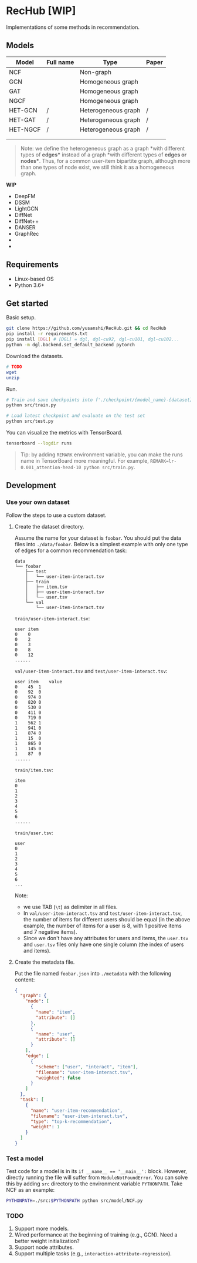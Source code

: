 # RecHub [WIP]

Implementations of some methods in recommendation.

## Models

| Model    | Full name | Type                | Paper |
| -------- | --------- | ------------------- | ----- |
| NCF      |           | Non-graph           |       |
| GCN      |           | Homogeneous graph   |       |
| GAT      |           | Homogeneous graph   |       |
| NGCF     |           | Homogeneous graph   |       |
| HET-GCN  | /         | Heterogeneous graph | /     |
| HET-GAT  | /         | Heterogeneous graph | /     |
| HET-NGCF | /         | Heterogeneous graph | /     |
|          |           |                     |       |
|          |           |                     |       |

> Note: we define the heterogeneous graph as a graph \*with different types of **edges\*** instead of a graph \*with different types of **edges or nodes\***. Thus, for a common user-item bipartite graph, although more than one types of node exist, we still think it as a homogeneous graph.

**WIP**

- DeepFM
- DSSM
- LightGCN
- DiffNet
- DiffNet++
- DANSER
- GraphRec
-
-

## Requirements

- Linux-based OS
- Python 3.6+

## Get started

Basic setup.

```bash
git clone https://github.com/yusanshi/RecHub.git && cd RecHub
pip install -r requirements.txt
pip install [DGL] # [DGL] = dgl, dgl-cu92, dgl-cu101, dgl-cu102...
python -m dgl.backend.set_default_backend pytorch
```

Download the datasets.

```bash
# TODO
wget
unzip
```

Run.

```bash
# Train and save checkpoints into f'./checkpoint/{model_name}-{dataset}' directory
python src/train.py

# Load latest checkpoint and evaluate on the test set
python src/test.py
```

You can visualize the metrics with TensorBoard.

```bash
tensorboard --logdir runs
```

> Tip: by adding `REMARK` environment variable, you can make the runs name in TensorBoard more meaningful. For example, `REMARK=lr-0.001_attention-head-10 python src/train.py`.

## Development

### Use your own dataset

Follow the steps to use a custom dataset.

1. Create the dataset directory.

   Assume the name for your dataset is `foobar`. You should put the data files into `./data/foobar`. Below is a simplest example with only one type of edges for a common recommendation task:

   ```
   data
   └── foobar
       ├── test
       │   └── user-item-interact.tsv
       ├── train
       │   ├── item.tsv
       │   ├── user-item-interact.tsv
       │   └── user.tsv
       └── val
           └── user-item-interact.tsv
   ```

   `train/user-item-interact.tsv`:

   ```
   user	item
   0	0
   0	2
   0	3
   0	8
   0	12
   ......
   ```

   `val/user-item-interact.tsv` and `test/user-item-interact.tsv`:

   ```
   user	item	value
   0	45	1
   0	92	0
   0	974	0
   0	820	0
   0	530	0
   0	411	0
   0	719	0
   1	562	1
   1	941	0
   1	874	0
   1	15	0
   1	865	0
   1	145	0
   1	87	0
   ......
   ```

   `train/item.tsv`:

   ```
   item
   0
   1
   2
   3
   4
   5
   6
   ......
   ```

   `train/user.tsv`:

   ```
   user
   0
   1
   2
   3
   4
   5
   6
   ...
   ```

   Note:

   - we use TAB (`\t`) as delimiter in all files.
   - In `val/user-item-interact.tsv` and `test/user-item-interact.tsv`, the number of items for different users should be equal (in the above example, the number of items for a user is 8, with 1 positive items and 7 negative items).
   - Since we don't have any attributes for users and items, the `user.tsv` and `user.tsv` files only have one single column (the index of users and items).

2. Create the metadata file.

   Put the file named `foobar.json` into `./metadata` with the following content:

   ```json
   {
     "graph": {
       "node": [
         {
           "name": "item",
           "attribute": []
         },
         {
           "name": "user",
           "attribute": []
         }
       ],
       "edge": [
         {
           "scheme": ["user", "interact", "item"],
           "filename": "user-item-interact.tsv",
           "weighted": false
         }
       ]
     },
     "task": [
       {
         "name": "user-item-recommendation",
         "filename": "user-item-interact.tsv",
         "type": "top-k-recommendation",
         "weight": 1
       }
     ]
   }
   ```

### Test a model

Test code for a model is in its `if __name__ == '__main__':` block. However, directly running the file will suffer from `ModuleNotFoundError`. You can solve this by adding `src` directory to the environment variable `PYTHONPATH`. Take NCF as an example:

```bash
PYTHONPATH=./src:$PYTHONPATH python src/model/NCF.py
```

### TODO

1. Support more models.
2. Wired performance at the beginning of training (e.g., GCN). Need a better weight initialization?
3. Support node attributes.
4. Support multiple tasks (e.g., `interaction-attribute-regression`).
